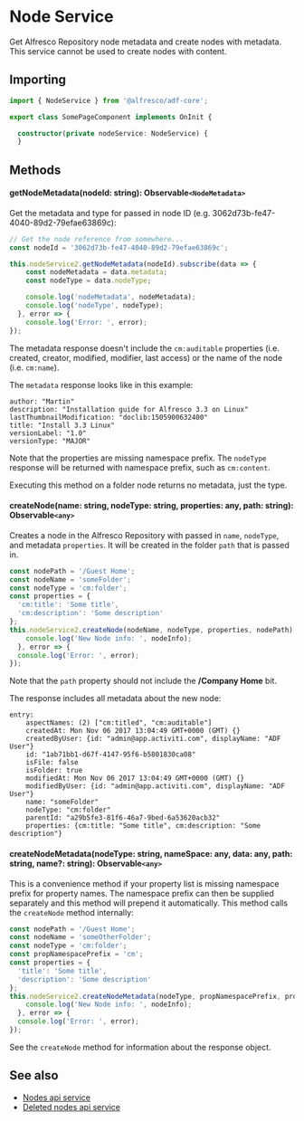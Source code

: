 # Node Service
Get Alfresco Repository node metadata and create nodes with metadata. 
This service cannot be used to create nodes with content.

## Importing

```ts
import { NodeService } from '@alfresco/adf-core';

export class SomePageComponent implements OnInit {

  constructor(private nodeService: NodeService) {
  }
```

## Methods

#### getNodeMetadata(nodeId: string): Observable`<NodeMetadata>`
Get the metadata and type for passed in node ID (e.g. 3062d73b-fe47-4040-89d2-79efae63869c): 

```ts
// Get the node reference from somewhere...
const nodeId = '3062d73b-fe47-4040-89d2-79efae63869c';

this.nodeService2.getNodeMetadata(nodeId).subscribe(data => {
    const nodeMetadata = data.metadata;
    const nodeType = data.nodeType;

    console.log('nodeMetadata', nodeMetadata);
    console.log('nodeType', nodeType);
  }, error => {
    console.log('Error: ', error);
});
```

The metadata response doesn't include the `cm:auditable` properties (i.e. created, creator, modified, modifier, last access) 
or the name of the node (i.e. `cm:name`). 

The `metadata` response looks like in this example:

```
author: "Martin"
description: "Installation guide for Alfresco 3.3 on Linux"
lastThumbnailModification: "doclib:1505900632400"
title: "Install 3.3 Linux"
versionLabel: "1.0"
versionType: "MAJOR"
```

Note that the properties are missing namespace prefix. The `nodeType` response will be returned with namespace prefix, 
such as `cm:content`.

Executing this method on a folder node returns no metadata, just the type.

#### createNode(name: string, nodeType: string, properties: any, path: string): Observable`<any>`
Creates a node in the Alfresco Repository with passed in `name`, `nodeType`, and metadata `properties`.
It will be created in the folder `path` that is passed in. 

```ts
const nodePath = '/Guest Home';
const nodeName = 'someFolder';
const nodeType = 'cm:folder';
const properties = {
  'cm:title': 'Some title',
  'cm:description': 'Some description'
};
this.nodeService2.createNode(nodeName, nodeType, properties, nodePath).subscribe(nodeInfo => {
    console.log('New Node info: ', nodeInfo);
  }, error => {
  console.log('Error: ', error);
});
```
Note that the `path` property should not include the **/Company Home** bit.

The response includes all metadata about the new node:

```
entry: 
    aspectNames: (2) ["cm:titled", "cm:auditable"]
    createdAt: Mon Nov 06 2017 13:04:49 GMT+0000 (GMT) {}
    createdByUser: {id: "admin@app.activiti.com", displayName: "ADF User"}
    id: "1ab71bb1-d67f-4147-95f6-b5801830ca08"
    isFile: false
    isFolder: true
    modifiedAt: Mon Nov 06 2017 13:04:49 GMT+0000 (GMT) {}
    modifiedByUser: {id: "admin@app.activiti.com", displayName: "ADF User"}
    name: "someFolder"
    nodeType: "cm:folder"
    parentId: "a29b5fe3-81f6-46a7-9bed-6a53620acb32"
    properties: {cm:title: "Some title", cm:description: "Some description"}
```

#### createNodeMetadata(nodeType: string, nameSpace: any, data: any, path: string, name?: string): Observable`<any>`
This is a convenience method if your property list is missing namespace prefix for property names. 
The namespace prefix can then be supplied separately and this method will prepend it automatically.
This method calls the `createNode` method internally: 

```ts
const nodePath = '/Guest Home';
const nodeName = 'someOtherFolder';
const nodeType = 'cm:folder';
const propNamespacePrefix = 'cm';
const properties = {
  'title': 'Some title',
  'description': 'Some description'
};
this.nodeService2.createNodeMetadata(nodeType, propNamespacePrefix, properties, nodePath, nodeName).subscribe(nodeInfo => {
    console.log('New Node info: ', nodeInfo);
  }, error => {
  console.log('Error: ', error);
});
```

See the `createNode` method for information about the response object.
 
<!-- seealso start -->
## See also

- [Nodes api service](nodes-api.service.md)
- [Deleted nodes api service](deleted-nodes-api.service.md)
<!-- seealso end -->